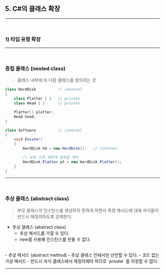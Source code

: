 ## 5. C#의 클래스 확장
****
<br> 

### 1) 타입 유형 확장
****
<br> 

### 중첩 클래스 (nested class)
> 클래스 내부에 또 다른 클래스를 정의하는 것

```csharp
class HardDisk          // internal
{
    class Platter { }   // private
    class Head { }      // private

    Platter[] platter;
    Head head;
}

class Software          // internal
{
    void Excute()
    {
        HardDisk hd = new HardDisk();   // internal

        // 보호 수준 때문에 컴파일 에러
        HardDisk.Platter pt = new HardDisk.Platter();
    }
}
```

****
<br> 

### 추상 클래스 (abstract class)
> 부모 클래스의 인스턴스를 생성하지 못하게 하면서 특정 메서드에 대해 자식들이 반드시 재정의하도록 강제한다.
- 추상 클래스 (abstract class)
  - 추상 메서드를 가질 수 있다.
  - new를 사용해 인스턴스를 만들 수 없다.
<br>
- 추상 메서드 (abstract method)
  - 추상 클래스 안에서만 선언할 수 있다.
  - 코드 없는 가상 메서드
  - 반드시 자식 클래스에서 재정의해야 하므로 `private` 를 지정할 수 없다.
<br>



****
<br> 
